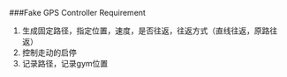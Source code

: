 ###Fake GPS Controller Requirement

1. 生成固定路径，指定位置，速度，是否往返，往返方式（直线往返，原路往返）
2. 控制走动的启停
3. 记录路径，记录gym位置